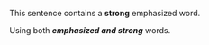 This sentence contains a **strong** emphasized word.

Using both ***emphasized and strong*** words.
